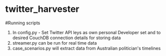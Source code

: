 # twitter_harvester

#Running scripts

1) In config.py - Set Twitter API leys as own personal Developer set and to desired CouchDB connection details for storing data
2) streamer.py can be run for real time data
3) case_scenarios.py will extract data from Australian politician's timelines

